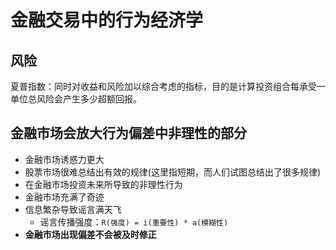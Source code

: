 # 金融交易中的行为经济学

## 风险

夏普指数：同时对收益和风险加以综合考虑的指标，目的是计算投资组合每承受一单位总风险会产生多少超额回报。

## 金融市场会放大行为偏差中非理性的部分

- 金融市场诱惑力更大
- 股票市场很难总结出有效的规律(这里指短期，而人们试图总结出了很多规律)
- 在金融市场投资未来所导致的非理性行为
- 金融市场充满了奇迹
- 信息繁杂导致谣言满天飞
  - 谣言传播强度：`R(强度) = i(重要性) * a(模糊性)`
- **金融市场出现偏差不会被及时修正**
